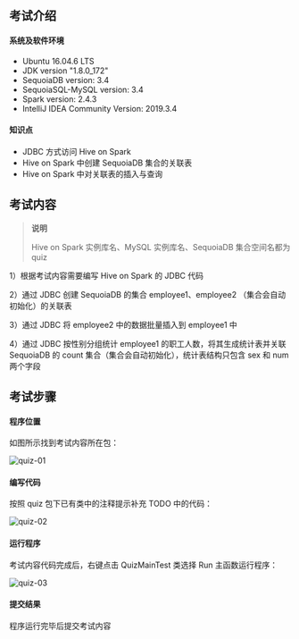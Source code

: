 ## 考试介绍

#### 系统及软件环境

* Ubuntu 16.04.6 LTS
* JDK version "1.8.0_172"
* SequoiaDB version: 3.4
* SequoiaSQL-MySQL version: 3.4
* Spark version: 2.4.3
* IntelliJ IDEA Community Version: 2019.3.4

#### 知识点

* JDBC 方式访问 Hive on Spark
* Hive on Spark 中创建 SequoiaDB 集合的关联表
* Hive on Spark 中对关联表的插入与查询

## 考试内容

> **说明**
>
> Hive on Spark 实例库名、MySQL 实例库名、SequoiaDB 集合空间名都为 quiz

1）根据考试内容需要编写 Hive on Spark  的 JDBC 代码

2）通过 JDBC 创建 SequoiaDB  的集合 employee1、employee2 （集合会自动初始化）的关联表

3）通过 JDBC 将 employee2 中的数据批量插入到 employee1 中

4）通过 JDBC 按性别分组统计 employee1 的职工人数，将其生成统计表并关联 SequoiaDB 的 count 集合（集合会自动初始化），统计表结构只包含 sex 和 num 两个字段

## 考试步骤

#### 程序位置

如图所示找到考试内容所在包：

![quiz-01](https://doc.shiyanlou.com/courses/1738/1207281/8301a1e8f20d4ccaf68e8bf1e43496c3-0)

#### 编写代码

按照 quiz 包下已有类中的注释提示补充 TODO 中的代码：

![quiz-02](https://doc.shiyanlou.com/courses/1738/1207281/738e9a5a467d0d6daacb2443e582227c-0)

#### 运行程序

考试内容代码完成后，右键点击 QuizMainTest 类选择 Run 主函数运行程序：

![quiz-03](https://doc.shiyanlou.com/courses/1738/1207281/800953e7d9d3bc2ffb06eeb8c87619d5-0)

#### 提交结果

程序运行完毕后提交考试内容
